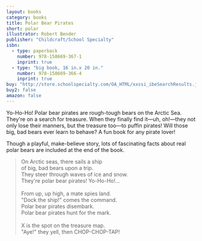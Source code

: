 ```yaml
---
layout: books
category: books
title: Polar Bear Pirates
short: polar
illustrator: Robert Bender
publisher: "Childcraft/School Specialty"
isbn:
  - type: paperback
    number: 978-158669-367-1
    inprint: true
  - type: "big book, 16 in.x 20 in."
    number: 978-158669-366-4
    inprint: true
buy: "http://store.schoolspecialty.com/OA_HTML/xxssi_ibeSearchResults.jsp?type=search&minisite=10044&query=polar+bear+pirates"
buy2: false
amazon: false
---
```


Yo-Ho-Ho! Polar bear pirates are rough-tough bears on the Arctic Sea. They're on a search for treasure. When they finally find it—uh, oh!—they not only lose their manners, but the treasure too—to puffin pirates! Will those big, bad bears ever learn to behave? A fun book for any pirate lover!

Though a playful, make-believe story, lots of fascinating facts about real polar bears are included at the end of the book.

<blockquote class="excerpt"><p2 class="excerpt">
On Arctic seas, there sails a ship <br />
of big, bad bears upon a trip. <br />
They steer through waves of ice and snow. <br />
They're polar bear pirates! Yo-Ho-Ho!...
<br /><br />
From up, up high, a mate spies land. <br />
"Dock the ship!" comes the command. <br />
Polar bear pirates disembark. <br />
Polar bear pirates hunt for the mark.
<br /><br />
X is the spot on the treasure map. <br />
"Aye!" they yell, then CHOP-CHOP-TAP!
</p2></blockquote>